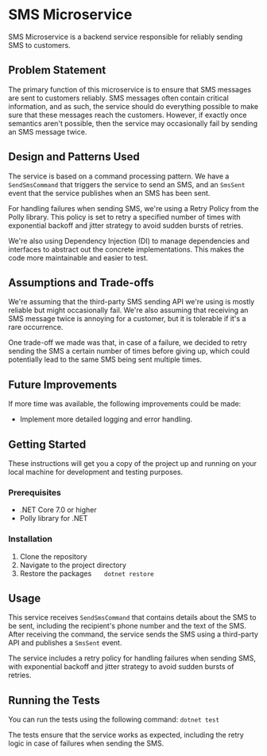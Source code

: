 # SMS Microservice

SMS Microservice is a backend service responsible for reliably sending SMS to customers.

## Problem Statement

The primary function of this microservice is to ensure that SMS messages are sent to customers reliably. SMS messages often contain critical information, and as such, the service should do everything possible to make sure that these messages reach the customers. However, if exactly once semantics aren't possible, then the service may occasionally fail by sending an SMS message twice.

## Design and Patterns Used

The service is based on a command processing pattern. We have a `SendSmsCommand` that triggers the service to send an SMS, and an `SmsSent` event that the service publishes when an SMS has been sent.

For handling failures when sending SMS, we're using a Retry Policy from the Polly library. This policy is set to retry a specified number of times with exponential backoff and jitter strategy to avoid sudden bursts of retries.

We're also using Dependency Injection (DI) to manage dependencies and interfaces to abstract out the concrete implementations. This makes the code more maintainable and easier to test.

## Assumptions and Trade-offs

We're assuming that the third-party SMS sending API we're using is mostly reliable but might occasionally fail. We're also assuming that receiving an SMS message twice is annoying for a customer, but it is tolerable if it's a rare occurrence.

One trade-off we made was that, in case of a failure, we decided to retry sending the SMS a certain number of times before giving up, which could potentially lead to the same SMS being sent multiple times.

## Future Improvements

If more time was available, the following improvements could be made:
- Implement more detailed logging and error handling.

## Getting Started

These instructions will get you a copy of the project up and running on your local machine for development and testing purposes.

### Prerequisites

- .NET Core 7.0 or higher
- Polly library for .NET

### Installation

1. Clone the repository
2. Navigate to the project directory
3. Restore the packages
`   dotnet restore`

## Usage

This service receives `SendSmsCommand` that contains details about the SMS to be sent, including the recipient's phone number and the text of the SMS. After receiving the command, the service sends the SMS using a third-party API and publishes a `SmsSent` event.

The service includes a retry policy for handling failures when sending SMS, with exponential backoff and jitter strategy to avoid sudden bursts of retries.

## Running the Tests

You can run the tests using the following command:
`dotnet test`

The tests ensure that the service works as expected, including the retry logic in case of failures when sending the SMS.

